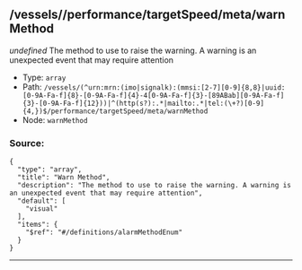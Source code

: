 ## /vessels/<RegExp>/performance/targetSpeed/meta/warnMethod

*undefined*
The method to use to raise the warning. A warning is an unexpected event that may require attention

* Type: `array`
* Path: `/vessels/(^urn:mrn:(imo|signalk):(mmsi:[2-7][0-9]{8,8}|uuid:[0-9A-Fa-f]{8}-[0-9A-Fa-f]{4}-4[0-9A-Fa-f]{3}-[89ABab][0-9A-Fa-f]{3}-[0-9A-Fa-f]{12}))|^(http(s?):.*|mailto:.*|tel:(\+?)[0-9]{4,})$/performance/targetSpeed/meta/warnMethod`
* Node: `warnMethod`

### Source:
```
{
  "type": "array",
  "title": "Warn Method",
  "description": "The method to use to raise the warning. A warning is an unexpected event that may require attention",
  "default": [
    "visual"
  ],
  "items": {
    "$ref": "#/definitions/alarmMethodEnum"
  }
}
```

---
